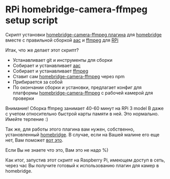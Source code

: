 # RPi homebridge-camera-ffmpeg setup script
Скрипт установки [homebridge-camera-ffmpeg  плагина](https://github.com/KhaosT/homebridge-camera-ffmpeg) для [homebridge](https://github.com/nfarina/homebridge) вместе с правильной сборкой [aac](https://github.com/mstorsjo/fdk-aac) и [ffmpeg](https://github.com/FFmpeg/FFmpeg) для [RPi](https://www.raspberrypi.org)

Итак, что же делает этот скрипт?

* Устанавливает git и инструменты для сборки
* Собирает и устанавливает [aac](https://github.com/mstorsjo/fdk-aac)
* Собирает и устанавливает [ffmpeg](https://github.com/FFmpeg/FFmpeg)
* Ставит сам [homebridge-camera-ffmpeg](https://github.com/KhaosT/homebridge-camera-ffmpeg) через npm
* Прибирается за собой
* По окончании сборки и установки, предлагает конфиг для платформы [homebridge-camera-ffmpeg](https://github.com/KhaosT/homebridge-camera-ffmpeg) с рабочей камерой для проверки

Внимание! Сборка ffmpeg занимает 40-60 минут на RPi 3 model B даже с учетом относительно быстрой карты памяти в ней. Это нормально. Имейте терпение :)

Так же, для работы этого плагина вам нужен, собственно, установленный [homebridge](https://github.com/nfarina/homebridge).
В случае, если на Вашей малине его еще нет, Вам поможет [вот это](https://github.com/fantomnotabene/homebridge_setup_script).

Если Вы не знаете что это, Вам это не надо %)

Как итог, запустив этот скрипт на Raspberry Pi, имеющем доступ в сеть, через час Вы получите готовый к использованию плагин для камер в homebridge.
